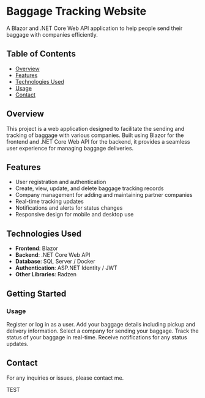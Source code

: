 # Baggage Tracking Website

A Blazor and .NET Core Web API application to help people send their baggage with companies efficiently.

## Table of Contents

- [Overview](#overview)
- [Features](#features)
- [Technologies Used](#technologies-used)
- [Usage](#usage)
- [Contact](#contact)

## Overview

This project is a web application designed to facilitate the sending and tracking of baggage with various companies. Built using Blazor for the frontend and .NET Core Web API for the backend, it provides a seamless user experience for managing baggage deliveries.

## Features

- User registration and authentication
- Create, view, update, and delete baggage tracking records
- Company management for adding and maintaining partner companies
- Real-time tracking updates
- Notifications and alerts for status changes
- Responsive design for mobile and desktop use

## Technologies Used

- **Frontend**: Blazor
- **Backend**: .NET Core Web API
- **Database**: SQL Server / Docker
- **Authentication**: ASP.NET Identity / JWT
- **Other Libraries**: Radzen

## Getting Started

### Usage
Register or log in as a user.
Add your baggage details including pickup and delivery information.
Select a company for sending your baggage.
Track the status of your baggage in real-time.
Receive notifications for any status updates.

## Contact
For any inquiries or issues, please contact me.

TEST